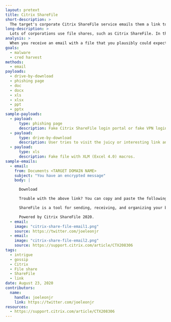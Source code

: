 ```yaml
---
layout: pretext
title: Citrix ShareFile
short-description: >
  The target's corporate Citrix ShareFile service emails them a link to a malicious file.
long-description: >
  Lots of corporations use file shares, such as Citrix ShareFile. In this pretext, an attacker spoofs an email from the target company's Citrix ShareFile service to an employee. The email is sent from a generic role-based email address, like "docs@company.com". In the email, the attacker shares a link to an enticing file, such as "Sales Memorandum" or "Salary Renegotiation Process". The email could identify a colleague that shared the file with them or exclude that information. When the victim clicks on the link, it takes them to a phishing site where the attacker could harvest credentials or conduct a drive-by-download attack. Alternatively, it could be a direct download of an office file containing macros. We recommend sending an HTML-based email that looks very similar to an official Citrix ShareFile email. Please see the resources at the end of the page for email design.
analysis: >
  When you receive an email with a file that you plausibly could expect or a file that seems to contain juicy information, an employee might click on the link to view the file without conducting sufficient due diligence.
goals:
  - malware
  - cred harvest
methods:
  - email
payloads:
  - drive-by-download
  - phishing page
  - doc
  - docx
  - xls
  - xlsx
  - ppt
  - pptx
sample-payloads:
  - payload:
      type: phishing page
      description: Fake Citrix ShareFile login portal or fake VPN login portal asking target for their credentials. If used with a tool like Evilgnx2, you could also circumvent multi-factor authentication and hijack their session.
  - payload:
      type: drive-by-download
      description: User tries to visit the juicy or interesting link and instead hits a page that either displays a fake file, or if you want to invest less time, you could send them to a page that says "this file no longer exists", or "you are not authorized to view this file". From there, a drive-by-download attack occurs.
  - payload:
      type: xls
      description: Fake file with XLM (Excel 4.0) macros.
sample-emails:
  - email:
    from: Documents <TARGET DOMAIN NAME>
    subject: "You have an encrypted message"
    body: | 

      Download

      Trouble with the above link? You can copy and paste the following URL into your web browser: <PHISHING PAGE LINK>

      ShareFile is a tool for sending, receiving, and organizing your business files online. It can be used as a password-protected area for sharing information with clients and partners, and it's an easy way to send files that are too large to e-mail.

      Powered by Citrix ShareFile 2020.
  - email:
    image: "citrix-share-file-email1.png"
    source: https://twitter.com/joeleonjr
  - email:
    image: "citrix-share-file-email2.png"
    source: https://support.citrix.com/article/CTX208306
tags:
  - intrigue
  - gossip
  - Citrix
  - File share
  - ShareFile
  - link
date: August 23, 2020
contributors:
  name:
    handle: joeleonjr
    link: https://twitter.com/joeleonjr
resources:
  - https://support.citrix.com/article/CTX208306
---
```




